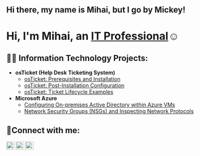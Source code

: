 ## Hi there, my name is Mihai, but I go by Mickey!
<h1>Hi, I'm Mihai, an <a href="https://linkedin.com/in/Josh">IT Professional</a>☺</h1>

<h2>👨‍💻 Information Technology Projects:</h2>

- <b>osTicket (Help Desk Ticketing System)</b>
  - [osTicket: Prerequisites and Installation](https://github.com/Mihai-Portfolio/osticket-prereqs)
  - [osTicket: Post-Installation Configuration](https://github.com/Mihai-Portfolio/osticket-post-install-config)
  - [osTicket: Ticket Lifecycle Examples](https://github.com/Mihai-Portfolio/osticket-lifecycle)
- <b>Microsoft Azure</b>
  - [Configuring On-premises Active Directory within Azure VMs](https://github.com/Mihai-portfolio/Azure-network-configuration)
  - [Network Security Groups (NSGs) and Inspecting Network Protocols](https://github.com/Mihai-portfolio/azure-network-protocols)

<h2>🤳Connect with me:</h2>

[<img align="left" alt="Josh | Twitter" width="22px" src="https://cdn.jsdelivr.net/npm/simple-icons@v3/icons/twitter.svg" />][twitter]
[<img align="left" alt="Josh | LinkedIn" width="22px" src="https://cdn.jsdelivr.net/npm/simple-icons@v3/icons/linkedin.svg" />][linkedin]
[<img align="left" alt="Josh | Instagram" width="22px" src="https://cdn.jsdelivr.net/npm/simple-icons@v3/icons/instagram.svg" />][instagram]

[twitter]: https://twitter.com/Josh
[instagram]: https://www.instagram.com/Josh
[linkedin]: https://linkedin.com/in/Josh
